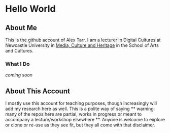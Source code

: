 # Hello World

## About Me
This is the github account of Alex Tarr. I am a lecturer in Digital Cultures at Newcastle University in [Media, Culture and Heritage](https://www.ncl.ac.uk/sacs/mch/) in the School of Arts and Cultures. 

### What I Do
*coming soon*

## About This Account
I mostly use this account for teaching purposes, though increasingly will add my research here as well. 
This is a polite way of saying ** warning: many of the repos here are partial, works in progress or meant to accompany a lecture/workshop elsewhere **. Anyone is welcome to explore or clone or re-use as they see fit, but they all come with that disclaimer.

<!--
this area is technically a JAVASCRIPT Comment, it is a clever way to include a note to yourself, or others, about the contents of this file, without it appearing in the main body of text.
Anything between the two braces < and > will only appear in the editor. (Or, more accurately, will only be visible if someone were to inspect your code).
**doctarr/doctarr** is a ✨ _special_ ✨ repository because its `README.md` (this file) appears on your GitHub profile.

Here are some ideas to get you started:

- 🔭 I’m currently working on ...
- 🌱 I’m currently learning ...
- 👯 I’m looking to collaborate on ...
- 🤔 I’m looking for help with ...
- 💬 Ask me about ...
- 📫 How to reach me: ...
- 😄 Pronouns: ...
- ⚡ Fun fact: ...
-->


      
